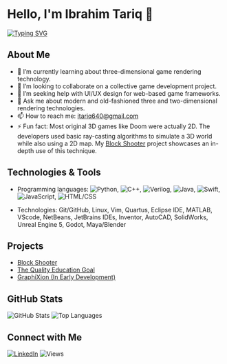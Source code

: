 # Hello, I'm Ibrahim Tariq 👋
[![Typing SVG](https://readme-typing-svg.demolab.com/?lines=I+create+3D+video+games;Software+Engineering+student&color=E1C600)]()

## About Me
- 🌱 I’m currently learning about three-dimensional game rendering technology.
- 👯 I’m looking to collaborate on a collective game development project.
- 🤔 I’m seeking help with UI/UX design for web-based game frameworks.
- 💬 Ask me about modern and old-fashioned three and two-dimensional rendering technologies.
- 📫 How to reach me: [itariq640@gmail.com](mailto:itariq640@gmail.com)
- ⚡ Fun fact: Most original 3D games like Doom were actually 2D. The developers used basic ray-casting algorithms to simulate a 3D world while also using a 2D map. My [Block Shooter](https://ibrahimt04.github.io/Block-Shooter) project showcases an in-depth use of this technique.

## Technologies & Tools
- Programming languages: ![Python](https://img.shields.io/badge/-Python-blue), ![C++](https://img.shields.io/badge/-C++-orange), ![Verilog](https://img.shields.io/badge/-Verilog-blueviolet), ![Java](https://img.shields.io/badge/-Java-red), ![Swift](https://img.shields.io/badge/-Swift-orange), ![JavaScript](https://img.shields.io/badge/-JavaScript-yellow), ![HTML/CSS](https://img.shields.io/badge/-HTML%2FCSS-blue)

- Technologies: Git/GitHub, Linux, Vim, Quartus, Eclipse IDE, MATLAB, VScode, NetBeans, JetBrains IDEs, Inventor, AutoCAD, SolidWorks, Unreal Engine 5, Godot, Maya/Blender

## Projects
- [Block Shooter](https://ibrahimt04.github.io/Block-Shooter/)
- [The Quality Education Goal](https://ibrahimt04.github.io/The-Quality-Education-Goal/)
- [GraphiXion (In Early Development)](https://ibrahimt04.github.io/GraphiXion)

## GitHub Stats
![GitHub Stats](https://github-readme-stats.vercel.app/api?username=IbrahimT04&theme=radical&show_icons=true&rank_icon=github)
![Top Languages](https://github-readme-stats.vercel.app/api/top-langs/?username=IbrahimT04&langs_count=10&layout=compact&theme=radical)
<!--![GitHub Streak](https://github-readme-streak-stats.herokuapp.com/?user=IbrahimT04&show_icons=true&theme=radical) -->

## Connect with Me
[![LinkedIn](https://img.shields.io/badge/-LinkedIn-blue?style=flat-square&logo=linkedin&logoColor=white)](https://ca.linkedin.com/in/ibrahim-tariq-5b9914280)
![Views](https://komarev.com/ghpvc/?username=IbrahimT04&color=e95c7d&label=Profile+Views)
